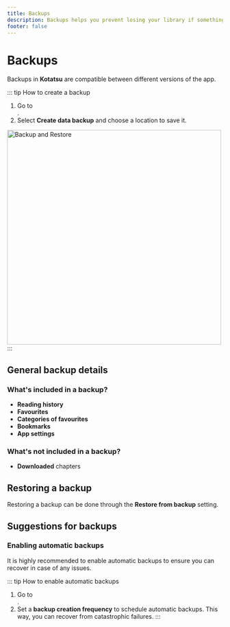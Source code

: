 ```yaml
---
title: Backups
description: Backups helps you prevent losing your library if something happens.
footer: false
---
```


# Backups

Backups in **Kotatsu** are compatible between different versions of the app.

::: tip How to create a backup
1. Go to <nav to="data">.
1. Select **Create data backup** and choose a location to save it.

<img src="/manuals/guides/backups/backup.png" alt="Backup and Restore" width="500"/>
:::

## General backup details

### What's included in a backup?
- **Reading history**
- **Favourites**
- **Categories of favourites**
- **Bookmarks**
- **App settings**

### What's not included in a backup?
- **Downloaded** chapters

## Restoring a backup
Restoring a backup can be done through the **Restore from backup** setting.

## Suggestions for backups

### Enabling automatic backups
It is highly recommended to enable automatic backups to ensure you can recover in case of any issues.

::: tip How to enable automatic backups
1. Go to <nav to="periodic_backups">.
1. Set a **backup creation frequency** to schedule automatic backups.
This way, you can recover from catastrophic failures.
:::